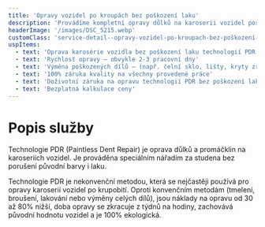 ```yaml
---
title: 'Opravy vozidel po kroupách bez poškození laku'
description: 'Provádíme kompletní opravy důlků na karoserii vozidel poškozených krupobitím.'
headerImage: '/images/DSC_5215.webp'
customClass: 'service-detail--opravy-vozidel-po-kroupach-bez-poškození-laku'
uspItems:
  - text: 'Oprava karosérie vozidla bez poškození laku technologií PDR'
  - text: 'Rychlost opravy – obvykle 2-3 pracovní dny'
  - text: 'Výměna poškozených dílů – (např. čelní sklo, lišty, kryty zrcátek...)'
  - text: '100% záruka kvality na všechny provedené práce'
  - text: 'Doživotní záruka na opravu technologií PDR bez poškození laku'
  - text: 'Bezplatná kalkulace ceny'
---
```


# Popis služby

Technologie PDR (Paintless Dent Repair) je oprava důlků a promáčklin na karoseriích vozidel. Je prováděna speciálním nářadím za studena bez porušení původní barvy i laku.

Technologie PDR je nekonvenční metodou, která se nejčastěji používá pro opravy karoserií vozidel po krupobití. Oproti konvenčním metodám (tmelení, broušení, lakování nebo výměny celých dílů), jsou náklady na opravu od 30 až 80% nižší, doba opravy se zkracuje z týdnů na hodiny, zachovává původní hodnotu vozidel a je 100% ekologická.
